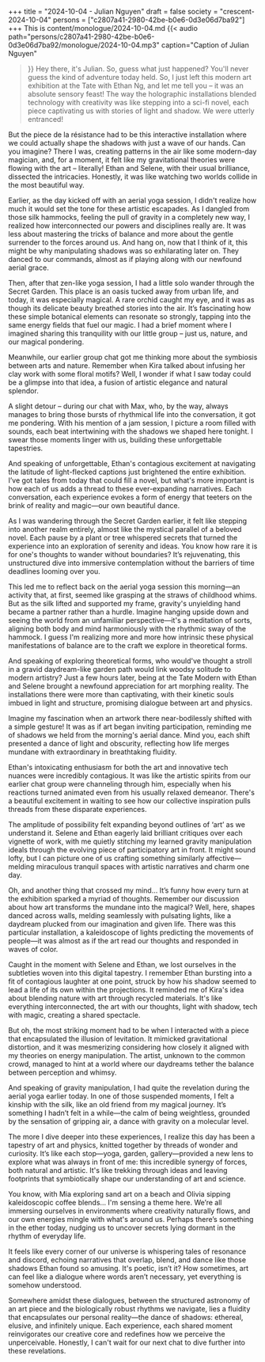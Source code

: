 +++
title = "2024-10-04 - Julian Nguyen"
draft = false
society = "crescent-2024-10-04"
persons = ["c2807a41-2980-42be-b0e6-0d3e06d7ba92"]
+++
This is content/monologue/2024-10-04.md
{{< audio
    path="persons/c2807a41-2980-42be-b0e6-0d3e06d7ba92/monologue/2024-10-04.mp3" 
    caption="Caption of Julian Nguyen"
>}}
Hey there, it's Julian. So, guess what just happened?
You'll never guess the kind of adventure today held. So, I just left this modern art exhibition at the Tate with Ethan Ng, and let me tell you – it was an absolute sensory feast! The way the holographic installations blended technology with creativity was like stepping into a sci-fi novel, each piece captivating us with stories of light and shadow. We were utterly entranced!

But the piece de la résistance had to be this interactive installation where we could actually shape the shadows with just a wave of our hands. Can you imagine? There I was, creating patterns in the air like some modern-day magician, and, for a moment, it felt like my gravitational theories were flowing with the art – literally! Ethan and Selene, with their usual brilliance, dissected the intricacies. Honestly, it was like watching two worlds collide in the most beautiful way.

Earlier, as the day kicked off with an aerial yoga session, I didn't realize how much it would set the tone for these artistic escapades. As I dangled from those silk hammocks, feeling the pull of gravity in a completely new way, I realized how interconnected our powers and disciplines really are. It was less about mastering the tricks of balance and more about the gentle surrender to the forces around us. And hang on, now that I think of it, this might be why manipulating shadows was so exhilarating later on. They danced to our commands, almost as if playing along with our newfound aerial grace.

Then, after that zen-like yoga session, I had a little solo wander through the Secret Garden. This place is an oasis tucked away from urban life, and today, it was especially magical. A rare orchid caught my eye, and it was as though its delicate beauty breathed stories into the air. It’s fascinating how these simple botanical elements can resonate so strongly, tapping into the same energy fields that fuel our magic. I had a brief moment where I imagined sharing this tranquility with our little group – just us, nature, and our magical pondering.

Meanwhile, our earlier group chat got me thinking more about the symbiosis between arts and nature. Remember when Kira talked about infusing her clay work with some floral motifs? Well, I wonder if what I saw today could be a glimpse into that idea, a fusion of artistic elegance and natural splendor.

A slight detour – during our chat with Max, who, by the way, always manages to bring those bursts of rhythmical life into the conversation, it got me pondering. With his mention of a jam session, I picture a room filled with sounds, each beat intertwining with the shadows we shaped here tonight. I swear those moments linger with us, building these unforgettable tapestries.

And speaking of unforgettable, Ethan's contagious excitement at navigating the latitude of light-flecked captions just brightened the entire exhibition. I’ve got tales from today that could fill a novel, but what's more important is how each of us adds a thread to these ever-expanding narratives. Each conversation, each experience evokes a form of energy that teeters on the brink of reality and magic—our own beautiful dance.

As I was wandering through the Secret Garden earlier, it felt like stepping into another realm entirely, almost like the mystical parallel of a beloved novel. Each pause by a plant or tree whispered secrets that turned the experience into an exploration of serenity and ideas. You know how rare it is for one's thoughts to wander without boundaries? It’s rejuvenating, this unstructured dive into immersive contemplation without the barriers of time deadlines looming over you.

This led me to reflect back on the aerial yoga session this morning—an activity that, at first, seemed like grasping at the straws of childhood whims. But as the silk lifted and supported my frame, gravity's unyielding hand became a partner rather than a hurdle. Imagine hanging upside down and seeing the world from an unfamiliar perspective—it's a meditation of sorts, aligning both body and mind harmoniously with the rhythmic sway of the hammock. I guess I'm realizing more and more how intrinsic these physical manifestations of balance are to the craft we explore in theoretical forms.

And speaking of exploring theoretical forms, who would've thought a stroll in a gravid daydream-like garden path would link woodsy solitude to modern artistry? Just a few hours later, being at the Tate Modern with Ethan and Selene brought a newfound appreciation for art morphing reality. The installations there were more than captivating, with their kinetic souls imbued in light and structure, promising dialogue between art and physics.

Imagine my fascination when an artwork there near-bodilessly shifted with a simple gesture! It was as if art began inviting participation, reminding me of shadows we held from the morning's aerial dance. Mind you, each shift presented a dance of light and obscurity, reflecting how life merges mundane with extraordinary in breathtaking fluidity.

Ethan's intoxicating enthusiasm for both the art and innovative tech nuances were incredibly contagious. It was like the artistic spirits from our earlier chat group were channeling through him, especially when his reactions turned animated even from his usually relaxed demeanor. There's a beautiful excitement in waiting to see how our collective inspiration pulls threads from these disparate experiences.

The amplitude of possibility felt expanding beyond outlines of ‘art’ as we understand it. Selene and Ethan eagerly laid brilliant critiques over each vignette of work, with me quietly stitching my learned gravity manipulation ideals through the evolving piece of participatory art in front. It might sound lofty, but I can picture one of us crafting something similarly affective—melding miraculous tranquil spaces with artistic narratives and charm one day.

Oh, and another thing that crossed my mind...
It’s funny how every turn at the exhibition sparked a myriad of thoughts. Remember our discussion about how art transforms the mundane into the magical? Well, here, shapes danced across walls, melding seamlessly with pulsating lights, like a daydream plucked from our imagination and given life. There was this particular installation, a kaleidoscope of lights predicting the movements of people—it was almost as if the art read our thoughts and responded in waves of color.

Caught in the moment with Selene and Ethan, we lost ourselves in the subtleties woven into this digital tapestry. I remember Ethan bursting into a fit of contagious laughter at one point, struck by how his shadow seemed to lead a life of its own within the projections. It reminded me of Kira's idea about blending nature with art through recycled materials. It's like everything interconnected, the art with our thoughts, light with shadow, tech with magic, creating a shared spectacle.

But oh, the most striking moment had to be when I interacted with a piece that encapsulated the illusion of levitation. It mimicked gravitational distortion, and it was mesmerizing considering how closely it aligned with my theories on energy manipulation. The artist, unknown to the common crowd, managed to hint at a world where our daydreams tether the balance between perception and whimsy.

And speaking of gravity manipulation, I had quite the revelation during the aerial yoga earlier today. In one of those suspended moments, I felt a kinship with the silk, like an old friend from my magical journey. It’s something I hadn’t felt in a while—the calm of being weightless, grounded by the sensation of gripping air, a dance with gravity on a molecular level.

The more I dive deeper into these experiences, I realize this day has been a tapestry of art and physics, knitted together by threads of wonder and curiosity. It’s like each stop—yoga, garden, gallery—provided a new lens to explore what was always in front of me: this incredible synergy of forces, both natural and artistic. It's like trekking through ideas and leaving footprints that symbiotically shape our understanding of art and science.

You know, with Mia exploring sand art on a beach and Olivia sipping kaleidoscopic coffee blends… I'm sensing a theme here. We’re all immersing ourselves in environments where creativity naturally flows, and our own energies mingle with what's around us. Perhaps there’s something in the ether today, nudging us to uncover secrets lying dormant in the rhythm of everyday life.

It feels like every corner of our universe is whispering tales of resonance and discord, echoing narratives that overlap, blend, and dance like those shadows Ethan found so amusing. It's poetic, isn’t it? How sometimes, art can feel like a dialogue where words aren’t necessary, yet everything is somehow understood.

Somewhere amidst these dialogues, between the structured astronomy of an art piece and the biologically robust rhythms we navigate, lies a fluidity that encapsulates our personal reality—the dance of shadows: ethereal, elusive, and infinitely unique. Each experience, each shared moment reinvigorates our creative core and redefines how we perceive the unperceivable.
Honestly, I can't wait for our next chat to dive further into these revelations.
